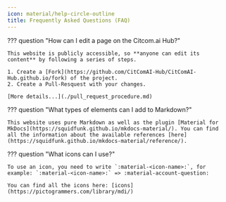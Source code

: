 ```yaml
---
icon: material/help-circle-outline
title: Frequently Asked Questions (FAQ) 
---
```


??? question "How can I edit a page on the Citcom.ai Hub?"

    This website is publicly accessible, so **anyone can edit its content** by following a series of steps.

    1. Create a [Fork](https://github.com/CitComAI-Hub/CitComAI-Hub.github.io/fork) of the project.  
    2. Create a Pull-Resquest with your changes.

    [More details...](./pull_request_procedure.md)


??? question "What types of elements can I add to Markdown?"

    This website uses pure Markdown as well as the plugin [Material for MkDocs](https://squidfunk.github.io/mkdocs-material/). You can find all the information about the available references [here](https://squidfunk.github.io/mkdocs-material/reference/).


??? question "What icons can I use?"

    To use an icon, you need to write `:material-<icon-name>:`, for example: `:material-<icon-name>:` => :material-account-question:

    You can find all the icons here: [icons](https://pictogrammers.com/library/mdi/)